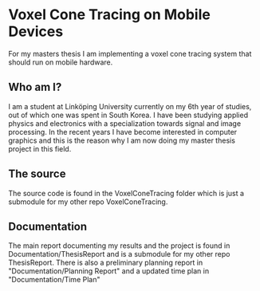 # Voxel Cone Tracing on Mobile Devices

For my masters thesis I am implementing a voxel cone tracing system that should run on mobile hardware. 

## Who am I?

I am a student at Linköping University currently on my 6th year of studies, out of which one was 
spent in South Korea. I have been studying applied physics and electronics with a specialization towards
signal and image processing. In the recent years I have become interested in computer graphics and this
is the reason why I am now doing my master thesis project in this field.

## The source

The source code is found in the VoxelConeTracing folder which is just a submodule for my other repo
VoxelConeTracing.

## Documentation

The main report documenting my results and the project is found in Documentation/ThesisReport and is 
a submodule for my other repo ThesisReport. There is also a preliminary planning report in 
"Documentation/Planning Report" and a updated time plan in "Documentation/Time Plan"